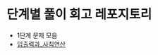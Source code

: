 # 단계별 풀이 회고 레포지토리

- 1단계 문제 모음
  <li><a href="baekjoon/python/step-by-step/입출력과_사칙연산" target="_blank">입출력과_사칙연산</a></b>
